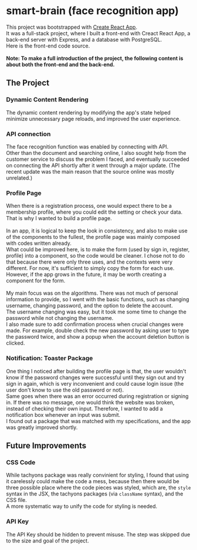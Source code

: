 # smart-brain (face recognition app)

This project was bootstrapped with [Create React App](https://github.com/facebook/create-react-app).\
It was a full-stack project, where I built a front-end with Creact React App, a back-end server with Express, and a database with PostgreSQL.\
Here is the front-end code source.\
\
<strong>Note: To make a full introduction of the project, the following content is about both the front-end and the back-end.</strong>

## The Project
### Dynamic Content Rendering
The dynamic content rendering by modifying the app's state helped minimize unnecessary page reloads, and improved the user experience.

### API connection
The face recognition function was enabled by connecting with API.\
Other than the document and searching online, I also sought help from the customer service to discuss the problem I faced, and eventually succeeded on connecting the API shortly after it went through a major update. (The recent update was the main reason that the source online was mostly unrelated.)

### Profile Page
When there is a registration process, one would expect there to be a membership profile, where you could edit the setting or check your data. That is why I wanted to build a profile page.\
\
In an app, it is logical to keep the look in consistency, and also to make use of the components to the fullest, the profile page was mainly composed with codes written already.\
What could be improved here, is to make the form (used by sign in, register, profile) into a component, so the code would be cleaner. I chose not to do that because there were only three uses, and the contexts were very different. For now, it's sufficient to simply copy the form for each use. However, if the app grows in the future, it may be worth creating a component for the form.\
\
My main focus was on the algorithms. There was not much of personal information to provide, so I went with the basic functions, such as changing username, changing password, and the option to delete the account.\
The username changing was easy, but it took me some time to change the password while not changing the username.\
I also made sure to add confirmation process when crucial changes were made. For example, double check the new password by asking user to type the password twice, and show a popup when the account deletion button is clicked.

### Notification: Toaster Package
One thing I noticed after building the profile page is that, the user wouldn't know if the password changes were successful until they sign out and try sign in again, which is very inconvenient and could cause login issue (the user don't know to use the old password or not).\
Same goes when there was an error occurred during registration or signing in. If there was no message, one would think the website was broken, instead of checking their own input. Therefore, I wanted to add a notification box whenever an input was submit.\
I found out a package that was matched with my specifications, and the app was greatly improved shortly.

## Future Improvements
### CSS Code
While tachyons package was really convinient for styling, I found that using it carelessly could make the code a mess, because then there would be three possible place where the code pieces was styled, which are, the <code>style</code> syntax in the JSX, the tachyons packages (via <code>className</code> syntax), and the CSS file.\
A more systematic way to unify the code for styling is needed.

### API Key
The API Key should be hidden to prevent misuse. The step was skipped due to the size and goal of the project.
